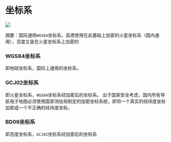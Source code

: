 # 坐标系

![](https://z.wiki/autoupload/2022-09-16/504ca78002d343bd89e6364a97916299.image.png)

摘要：国际通用`WGS84`坐标系，高德使用在此基础上加密的火星坐标系（国内通用），百度又是在火星坐标系上加密的


### WGS84坐标系

即地球坐标系，国际上通用的坐标系。


### GCJ02坐标系

即火星坐标系，`WGS84`坐标系经加密后的坐标系。
出于国家安全考虑，国内所有导航电子地图必须使用国家测绘局制定的加密坐标系统，即将一个真实的经纬度坐标加密成一个不正确的经纬度坐标。



### BD09坐标系

即百度坐标系，`GCJ02`坐标系经加密后的坐标系


